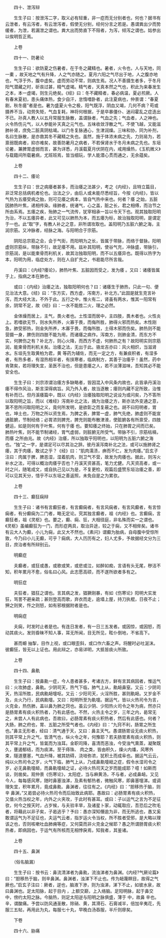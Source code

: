 <!-- { "loadSidebar": true } -->
　　四十、泄泻辩

　　生生子曰：按泄泻二字，取义必有轻重，非一症而无分别者也，何也？据书有云泄者，有云泻者，有云泄泻者，假使无分别，经何分言之若是。愚谓粪出少而势缓者，为泄，若漏泄之谓也。粪大出而势直下不阻者，为泻，倾泻之谓也。姑参出以俟明哲正焉。

　　上卷

　　四十一、防暑论

　　生生子曰：欲防夏之伤暑者，在于冬之藏精也。暑者，火令也，人与天地，同一橐 ，故天地之气有升降，人之气亦随之。夏月六阳之气尽出于地，人之腹亦地也，气浮于外，腹中虚矣。虚而劳动不常，则病生焉。况人不善摄生者多，于冬月阳气潜藏之时，斫丧过甚，精气虚竭。精气者，天真本然之气也，积此为来春发生之本，本一虚竭，则生元绝矣。《经》曰：冬不藏精者，春必病温，夏必煎厥。人有春末夏初，患头痛体热，食少自汗，怠惰嗜卧者，此注夏病也，仲景谓：“春夏剧，秋冬瘥”者是也。暑为盛夏火令之极，阳气既浮，阴血又竭，几何不病？苟或摄养不当，动劳失矩，气血复耗，神将何根据，于是卒暴僵仆、迷闷霍乱之症迭出不已。孙真人教人以五月常服生脉散，盖谓脉者，气血之先；气血者，人之神也。火令热伤元气，以人参能补天真之元气也。五味收敛浮散之气，不使飞越，又能滋肺补肾，庶免二脏真阴枯竭。以门冬复脉通心，生津润燥。三味和协，同为补剂，名曰生脉散，是亦救其冬不藏精之失也。虽然，施于体浓未病之先，力则易为，若禀弱既病者，抑亦难矣，故善防暑月之病者，不若保肾水于冬月未病之先也。东垣论暑，兼脾胃虚弱而言，甚为详悉，丹溪载夏月伏阴在内，戒用燥热，《玉机微义》与载籍间所载暑病，尤班班焉，皆当细玩，学人能潜心贯而通之，无余蕴矣。

　　上卷

　　四十二、痿论

　　生生子曰：世之病痿者甚多，而治痿之法甚少，考之《内经》，且特立篇目，非泛常总括病机者伦也。治法之少，由后人或未能尽悉经旨，今按《内经》，皆以气热为五痿受病之胎，则可见痿之病本，皆自气热中来也。何者？痿 之始，五脏因肺热叶焦，递相传染。缘肺者，统诸气，心之盖，脏之长，君之相傅，而治节之所由系焉。五痿之疾，殆肺之一气流传，犹宰相承一旨以令天下也。观其独取阳明为治，不以五痿异者，此又可见以肺热为本，而五痿为标，故治独取阳明，是谓定于一也。此“取”字，有教人补之之意，非所谓攻取也。盖阳明乃五脏六腑之海，主润宗筋。又冲脉者，经脉之海。与阳明合于宗筋。

　　阴阳总宗筋之会，会于气街，而阳明为之长，皆属于带脉，而络于督脉。阳明虚则宗筋纵，带脉不引，故足痿不用。兹补其阳明，使谷气充，冲脉盛，带脉引，宗筋润，是以能束骨而利机关，故其治独取阳明，而不以五痿异也。既得以热字为本，阳明为用，临症处方，则在人自扩充之，书曷能尽所言哉。

　　丹溪曰：《内经?痿论》，肺热叶焦、五脏因而受之，发为痿 。又曰：诸痿皆属于上，指病之本在肺也。

　　或曰：《内经》治痿之法，独取阳明何也？曰：诸痿生于肺热，只此一句、便见治法大意。《经》曰：“东方实，西方虚，泻南方，补北方。”此固是就生克言补泻，而大经大法，不外于此。五行之中，惟火有二，肾虽有两水，惟其一阳常有余，阴常不足，故《经》曰：一水不能胜二火，理之必然。

　　金体燥而居上，主气，畏火者也。土性湿而居中，主四肢，畏木者也。火性炎上。若嗜欲无节，则水失所养，火寡于畏，而侮所胜，肺得火邪而热矣。木性刚急，肺受邪热，则金失所养，木寡于畏，而侮所胜，土得木邪而伤矣。肺热则不能营摄一身，脾伤则四肢不能为用，而诸痿之病作。泻南方，则肺金清，而东方不实，何脾伤之有？补北方，则心火降，而西方不虚，何肺热之有？故阳明实则宗筋润，能束骨而利机关矣。治痿之法，无出于此。骆龙吉亦曰：风火相炽，当滋肾水。东垣先生取黄柏为君，黄 等药为辅佐，而无一定之方，有兼痰积者，有湿多者，有热多者，有湿热相半者，有挟寒者，临病制方，其善于治痿乎！虽然，药中肯綮矣，若将理失宜，圣医不治也，但是患痿之人，若不淡薄滋味，吾知其必不能安全也。

　　生生子曰：刘宗浓谓治痿方多缺略者，皆因混入中风条内故也，此皆承丹溪治痿不得作风治，斯言深得病旨。风乃外入者，故当逐散；痿则内藏不足所致，治惟有补而已。但丹溪痿篇中，既以《内经》治痿独取阳明之说设为或问矣，乃不答所以取阳明之旨，而以《难经》泻南补北之法，摘为治痿之方，斯亦法外变通之意，第不思所问取阳明之义，竟何所发明，是欲彰之而复蔽之也。胡不曰阳明者，胃也，坤土也，万物之所以资生焉，为脾之表，脾胃一虚，肺气先绝，肺虚则不能宣通脏腑，节制经络；必胃浓则脾充，脾充则能布散津液，使脏腑各有所禀受，四肢健运，如是则何有于叶焦，何有于痿 也。要知痿之终始，只在肺胃之间而已矣。肺热叶焦，则不能节制诸经，胃气虚弱，则脏腑无所受气。带脉不引，宗筋枯槁，而痿 之所由兆。故《内经》治痿，所以独取乎阳明也，以阳明为五脏六腑之海也。“独”之一字，是谓足可以尽其治之辞。彼丹溪泻南补北之法，或可以施肺肾之痿，其于肉痿，敢试之乎？《经》曰：“肌肉濡渍，痹而不仁，发为肉痿。”启玄子注曰：肉属于脾，脾恶湿，湿着肌肉，则卫气不营，故发为肉痿也。据此，则泻火补水之法，可得以概治肉痿乎否也？丹溪天资甚高，笔力尤健。凡天资高者，或一时之兴，随笔成文，或自执己见以为是，不复更检，观篇后盛赞东垣治痿之善，即可以见其天分，惜乎不以东垣之善返照，未免自是之为累欤。

　　上卷

　　四十三、癫狂痫辩

　　生生子曰：诸书有言癫狂者，有言癫痫者，有言风痫者，有言风癫者，有言惊痫者，有分癫痫为二门者，略无定论。究其独言癫者，祖《内经》也。言癫痫，言癫狂者，祖《灵枢》也。要之，癫、痫、狂，大相径庭，非名殊而实一之谓也。《灵枢》虽编癫狂为一门，而形症两具，取治异途，较之于痫，又不相侔矣。诸书有云大人为癫，小儿为痫，此又大不然也。《素问》谓癫为胎病，自母腹中受惊所致，今乃曰小儿无癫，可乎？痫病，大人历历有之，妇人尤多，予故据经文分为三目，庶治者有所辩别云。

　　明癫症

　　夫癫者，或狂或愚，或歌或笑，或悲或泣，如醉如痴，言语有头无尾，秽洁不知，积年累月不愈，俗名曰心风。此志愿高硕，而不遂所欲者多有之。

　　明狂症

　　夫狂者，猖狂之谓也。言其病之发，猖獗刚暴，有如《伤寒论》阳明大实发狂，骂詈不避亲疏；甚则登高而歌，弃衣而走，逾墙上屋，持刀执棍，日夜不止；狎之则笑，忤之则怒，如有邪根据附者是也。

　　明痫症

　　夫痫，时发时止者是也。有连日发者，有一日三五发者。或因惊，或因怒，而动其痰火。发则昏昧不知人事，耳无所闻，目无所见，眩仆倒地，不省高下。

　　甚而螈 抽掣，目作上视，或口眼歪斜，或口作六畜之声。将醒时必吐涎沫。彼癫狂，皆无以上证也。用此辩之，亦易详明，大抵皆痰火所致。

　　上卷

　　四十四、鼻鼽

　　生生子曰：按鼻鼽一症，今人患者甚多，考诸古方，鲜有言其病因者，惟运气曰：火攻肺虚，鼻鼽。少阴司天，热气下临，肺气上从，鼽衄鼻窒。又云：少阴司天，热淫所胜，民病鼽衄嚏呕。又云：少阳司天，火淫所胜，甚则鼽衄。又岁金不及，炎火乃行，民病鼽嚏。又曰：阳明所至为鼽嚏。据运气，皆以火热司令为言，火克金，热伤肺，盖以鼻为肺之窍也。虽云少阴、少阳热火司令之年为病，然亦只是肠胃素有痰火积热者，乃有此感也。不然，火热主令之岁，三年之内，曷常无之，未尝人人有此病也，吾故曰，必肠胃素有痰火积热者，然后有此感也。何者？大肠，肺之府也，胃、五脏之所受气者也。《内经》曰：“九窍不利，肠胃之所生也。”鼻主无形者，经曰：清气通于天，又曰：鼻主天气。愚谓肠胃设无痰火积热，则其平常上升之气，皆清气也，纵火令之年，何豫耶？若夫肠胃素有痰火积热，则其平常上升之气，皆氲而为浊耳。金职司降，喜清而恶浊，今受浊气熏蒸，凝聚既久，壅遏郁结，而为痰涕。至于痔珠、 肉之类，皆由积久，燥火内燔，风寒外束，隧道壅塞，气血升降，被其妨碍，浇培弥浓，犹积土而成阜也。据运气云云，纯以火热司令之岁，火气下临，肺气上从，乃成鼻鼽嚏衄之症，假令水湿司令之岁，必无鼻鼽嚏衄，而鼻鼽嚏衄之证，必待火热司天之岁而能成耶？噫！如斯而谈，则凿矣。观仲景《伤寒论》，太阳症，当与麻黄汤，不与者，必成鼻衄。又见今人，每每感风寒，随时鼻塞浊涕，及素有郁热者，微触风寒，即鼻塞嚏涕。或调理失宜，积年累月，竟成鼻鼽、鼻渊者，往往有之。《内经》曰：“胆移热于脑，则辛 鼻渊，”又曷尝必待火热司令而后始致此病耶。愚故曰：必肠胃素有痰火积热，又值火热当权之年，内外之火夹攻，于此时有甚耳。或曰：子以运气之言为不足征欤，何今之按天时，占岁候，与夫验丰旱，及诸星卜家，动辄取应，吾恐后之吹毛者，将藉此以非子矣，子曷逃乎？予曰：愚亦深知僭逾为非，而无所逃也，愚又奚敢谓运气为不足征也，夫运气云者，指岁运火令当权，所不胜者受邪，是大略以理该之也，否则咳嗽吐血肺痈等症，又何莫而非火克金之候耶？愚之所谓肠胃痰火积热者，即病因也，于运气有所核而无相悖戾焉，知我者，其鉴诸。

　　上卷

　　四十五、鼻渊

　　（俗名脑漏）

　　生生子曰：按书云：鼻流清涕者为鼻鼽，流浊涕者为鼻渊。《内经?气厥论篇》曰：“胆移热于脑，则辛鼻渊。鼻渊者，浊涕下不止也。传为衄蔑瞑目，故得之气厥也。”启玄子注曰：厥者，逆也，脑液下渗，则为浊涕，涕下不止，如彼水泉，故曰鼻渊也。足太阳脉，起于目内 ，上额交巅，上入络脑。足阳明脉，起于鼻交 中，傍约太阳之脉。今脑热，则足太阳逆与阳明之脉俱盛，薄于 中，故鼻 辛也。辛，谓酸痛。予尝以防风通圣散，除硝、黄，其滑石、石膏减半，倍加辛夷花，先服三五帖，再用此为丸，每服七十丸，早晚白汤吞服，半斤则瘳矣。

　　下卷

　　四十六、胁痛

